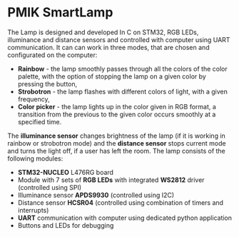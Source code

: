 # PMIK SmartLamp

The Lamp is designed and developed In C on STM32, RGB LEDs, illuminance and distance sensors and controlled with computer using UART communication.
It can can work in three modes, that are chosen and configurated on the computer:
- **Rainbow** - the lamp smoothly passes through all the colors of the color palette, with the option of stopping the lamp on a given color by pressing the button,
- **Strobotron** - the lamp flashes with different colors of light, with a given frequency,
- **Color picker** - the lamp lights up in the color given in RGB format, a transition from the previous to the given color occurs smoothly at a specified time.

The **illuminance sensor** changes brightness of the lamp (if it is working in rainbow or strobotron mode) and the **distance sensor** stops current mode and turns the light off, if a user has left the room.
The lamp consists of the following modules:
- **STM32-NUCLEO** L476RG board
- Module with 7 sets of **RGB LEDs** with integrated **WS2812** driver (controlled using SPI)
- Illuminance sensor **APDS9930** (controlled using I2C)
- Distance sensor **HCSR04** (controlled using combination of timers and interrupts)
- **UART** communication with computer using dedicated python application
- Buttons and LEDs for debugging

